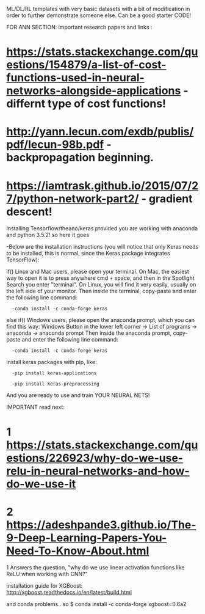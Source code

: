 ML/DL/RL templates with very basic datasets with a bit of modification in order to further demonstrate someone else. Can be a good starter CODE!

FOR ANN SECTION:
important research papers and links : 
  
# https://stats.stackexchange.com/questions/154879/a-list-of-cost-functions-used-in-neural-networks-alongside-applications -       differnt type of cost functions!
# http://yann.lecun.com/exdb/publis/pdf/lecun-98b.pdf -  backpropagation beginning.
# https://iamtrask.github.io/2015/07/27/python-network-part2/ - gradient descent!


Installing Tensorflow/theano/keras provided you are working with anaconda and python 3.5.2!
so here it goes

-Below are the installation instructions (you will notice that only Keras needs to be installed, this is normal, since the Keras package integrates TensorFlow):

if()
  Linux and Mac users, please open your terminal.
  On Mac, the easiest way to open it is to press anywhere cmd + space, and then in the Spotlight Search you enter "terminal".
  On Linux, you will find it very easily, usually on the left side of your monitor.
  Then inside the terminal, copy-paste and enter the following line command:

      -conda install -c conda-forge keras
else if()
  Windows users, please open the anaconda prompt, which you can find this way:
  Windows Button in the lower left corner -> List of programs -> anaconda -> anaconda prompt
  Then inside the anaconda prompt, copy-paste and enter the following line command:

      -conda install -c conda-forge keras

install keras packages with pip, like:
      
      -pip install keras-applications
      
      -pip install keras-preprocessing
      
And you are ready to use and train YOUR NEURAL NETS!  

IMPORTANT read next: 
# 1 https://stats.stackexchange.com/questions/226923/why-do-we-use-relu-in-neural-networks-and-how-do-we-use-it
# 2 https://adeshpande3.github.io/The-9-Deep-Learning-Papers-You-Need-To-Know-About.html
1 Answers the question, "why do we use linear activation functions like ReLU when working with CNN?"

installation guide for XGBoost:
 http://xgboost.readthedocs.io/en/latest/build.html
 
 and conda problems..
 so
 $ conda install -c conda-forge xgboost=0.6a2
